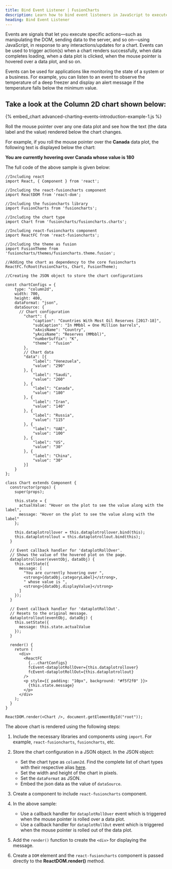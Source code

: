 ```yaml
---
title: Bind Event Listener | FusionCharts
description: Learn how to bind event listeners in JavaScript to execute specific actions in response to interactions or updates for a chart on your website. Stay updated!
heading: Bind Event Listener
---
```


Events are signals that let you execute specific actions—such as manipulating the DOM, sending data to the server, and so on—using JavaScript, in response to any interactions/updates for a chart. Events can be used to trigger action(s) when a chart renders successfully, when data completes loading, when a data plot is clicked, when the mouse pointer is hovered over a data plot, and so on.

Events can be used for applications like monitoring the state of a system or a business. For example, you can listen to an event to observe the temperature of a deep freezer and display an alert message if the temperature falls below the minimum value.

## Take a look at the Column 2D chart shown below:

{% embed_chart advanced-charting-events-introduction-example-1.js %}

Roll the mouse pointer over any one data plot and see how the text (the data label and the value) rendered below the chart changes.

For example, if you roll the mouse pointer over the __Canada__ data plot, the following text is displayed below the chart:

**You are currently hovering over Canada whose value is 180**

The full code of the above sample is given below:

```
//Including react
import React, { Component } from 'react';

//Including the react-fusioncharts component
import ReactDOM from 'react-dom';

//Including the fusioncharts library
import FusionCharts from 'fusioncharts';

//Including the chart type
import Chart from 'fusioncharts/fusioncharts.charts';

//Including react-fusioncharts component
import ReactFC from 'react-fusioncharts';

//Including the theme as fusion
import FusionTheme from 'fusioncharts/themes/fusioncharts.theme.fusion';

//Adding the chart as dependency to the core fusioncharts
ReactFC.fcRoot(FusionCharts, Chart, FusionTheme);

//Creating the JSON object to store the chart configurations

const chartConfigs = {
    type: "column2d",
    width: 700,
    height: 400,
    dataFormat: "json",
    dataSource: {
      // Chart configuration
        "chart": {
            "caption": "Countries With Most Oil Reserves [2017-18]",
            "subCaption": "In MMbbl = One Million barrels",
            "xAxisName": "Country",
            "yAxisName": "Reserves (MMbbl)",
            "numberSuffix": "K",
            "theme": "fusion"
        },
        // Chart data
        "data": [{
            "label": "Venezuela",
            "value": "290"
        }, {
            "label": "Saudi",
            "value": "260"
        }, {
            "label": "Canada",
            "value": "180"
        }, {
            "label": "Iran",
            "value": "140"
        }, {
            "label": "Russia",
            "value": "115"
        }, {
            "label": "UAE",
            "value": "100"
        }, {
            "label": "US",
            "value": "30"
        }, {
            "label": "China",
            "value": "30"
        }]
    }
};

class Chart extends Component {
  constructor(props) {
    super(props);

    this.state = {
      actualValue: "Hover on the plot to see the value along with the label",
      message: "Hover on the plot to see the value along with the label"
    };

    this.dataplotrollover = this.dataplotrollover.bind(this);
    this.dataplotrollout = this.dataplotrollout.bind(this);
  }

  // Event callback handler for 'dataplotRollOver'.
  // Shows the value of the hovered plot on the page.
  dataplotrollover(eventObj, dataObj) {
    this.setState({
      message: [
        "You are currently hovering over ",
        <strong>{dataObj.categoryLabel}</strong>,
        " whose value is ",
        <strong>{dataObj.displayValue}</strong>
      ]
    });
  }

  // Event callback handler for 'dataplotRollOut'.
  // Resets to the original message.
  dataplotrollout(eventObj, dataObj) {
    this.setState({
      message: this.state.actualValue
    });
  }

  render() {
    return (
      <div>
        <ReactFC
          {...chartConfigs}
          fcEvent-dataplotRollOver={this.dataplotrollover}
          fcEvent-dataplotRollOut={this.dataplotrollout}
        />
        <p style={{ padding: "10px", background: "#f5f2f0" }}>
          {this.state.message}
        </p>
      </div>
    );
  }
}

ReactDOM.render(<Chart />, document.getElementById("root"));
```

The above chart is rendered using the following steps:

1. Include the necessary libraries and components using `import`. For example, `react-fusioncharts`, `fusioncharts`, etc.

2. Store the chart configuration in a JSON object. In the JSON object:
    * Set the chart type as `column2d`. Find the complete list of chart types with their respective alias [here](https://www.fusioncharts.com/dev/chart-guide/list-of-charts).
    * Set the width and height of the chart in pixels. 
    * Set the `dataFormat` as JSON.
    * Embed the json data as the value of `dataSource`.

3. Create a component to include `react-fusioncharts` component.

4. In the above sample:
    * Use a callback handler for `dataplotRollOver` event which is triggered when the mouse pointer is rolled over a data plot.
    * Use a callback handler for `dataplotRollOut` event which is triggered when the mouse pointer is rolled out of the data plot.

5. Add the `render()` function to create the `<div>` for displaying the message.

6. Create a `DOM` element and the `react-fusioncharts` component is passed directly to the **ReactDOM.render()** method.
